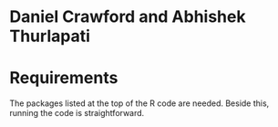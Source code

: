 # Daniel Crawford and Abhishek Thurlapati

# Requirements
The packages listed at the top of the R code are needed. Beside this, running the code is straightforward.

